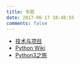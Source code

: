 ```yaml
---
title: 专题
date: 2017-06-17 18:48:55
comments: false
---
```


- [技术与项目](/skills-projects)
- [Python Wiki](/python-wiki)
- [Python3之旅](/2017/02/04/the-tour-of-python3-1-catalog/)
